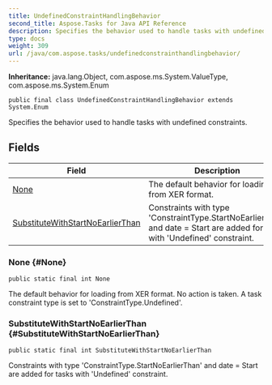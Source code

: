 ```yaml
---
title: UndefinedConstraintHandlingBehavior
second_title: Aspose.Tasks for Java API Reference
description: Specifies the behavior used to handle tasks with undefined constraints.
type: docs
weight: 309
url: /java/com.aspose.tasks/undefinedconstrainthandlingbehavior/
---
```


**Inheritance:**
java.lang.Object, com.aspose.ms.System.ValueType, com.aspose.ms.System.Enum
```
public final class UndefinedConstraintHandlingBehavior extends System.Enum
```

Specifies the behavior used to handle tasks with undefined constraints.
## Fields

| Field | Description |
| --- | --- |
| [None](#None) | The default behavior for loading from XER format. |
| [SubstituteWithStartNoEarlierThan](#SubstituteWithStartNoEarlierThan) | Constraints with type 'ConstraintType.StartNoEarlierThan' and date = Start are added for tasks with 'Undefined' constraint. |
### None {#None}
```
public static final int None
```


The default behavior for loading from XER format. No action is taken. A task constraint type is set to 'ConstraintType.Undefined'.

### SubstituteWithStartNoEarlierThan {#SubstituteWithStartNoEarlierThan}
```
public static final int SubstituteWithStartNoEarlierThan
```


Constraints with type 'ConstraintType.StartNoEarlierThan' and date = Start are added for tasks with 'Undefined' constraint.

